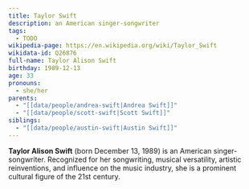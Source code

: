```yaml
---
title: Taylor Swift
description: an American singer-songwriter
tags:
  - TODO
wikipedia-page: https://en.wikipedia.org/wiki/Taylor_Swift
wikidata-id: Q26876
full-name: Taylor Alison Swift
birthday: 1989-12-13
age: 33
pronouns:
  - she/her
parents:
  - "[[data/people/andrea-swift|Andrea Swift]]"
  - "[[data/people/scott-swift|Scott Swift]]"
siblings:
  - "[[data/people/austin-swift|Austin Swift]]"
---
```


**Taylor Alison Swift** (born December 13, 1989) is an American singer-songwriter. Recognized for her songwriting, musical versatility, artistic reinventions, and influence on the music industry, she is a prominent cultural figure of the 21st century.
